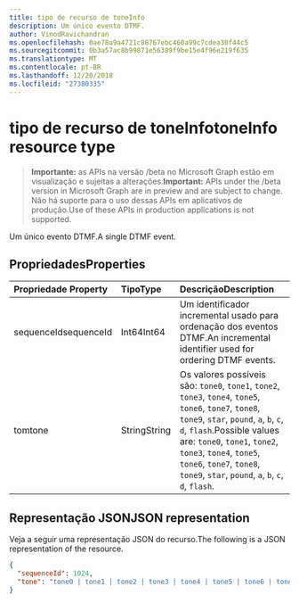 ```yaml
---
title: tipo de recurso de toneInfo
description: Um único evento DTMF.
author: VinodRavichandran
ms.openlocfilehash: 0ae78a9a4721c88767ebc460a99c7cdea30f44c5
ms.sourcegitcommit: 0b3a57ac8b99871e56389f9be15e4f96e219f635
ms.translationtype: MT
ms.contentlocale: pt-BR
ms.lasthandoff: 12/20/2018
ms.locfileid: "27380335"
---
```

# <a name="toneinfo-resource-type"></a><span data-ttu-id="dbc23-103">tipo de recurso de toneInfo</span><span class="sxs-lookup"><span data-stu-id="dbc23-103">toneInfo resource type</span></span>

> <span data-ttu-id="dbc23-104">**Importante:** as APIs na versão /beta no Microsoft Graph estão em visualização e sujeitas a alterações.</span><span class="sxs-lookup"><span data-stu-id="dbc23-104">**Important:** APIs under the /beta version in Microsoft Graph are in preview and are subject to change.</span></span> <span data-ttu-id="dbc23-105">Não há suporte para o uso dessas APIs em aplicativos de produção.</span><span class="sxs-lookup"><span data-stu-id="dbc23-105">Use of these APIs in production applications is not supported.</span></span>

<span data-ttu-id="dbc23-106">Um único evento DTMF.</span><span class="sxs-lookup"><span data-stu-id="dbc23-106">A single DTMF event.</span></span>

## <a name="properties"></a><span data-ttu-id="dbc23-107">Propriedades</span><span class="sxs-lookup"><span data-stu-id="dbc23-107">Properties</span></span>

| <span data-ttu-id="dbc23-108">Propriedade	</span><span class="sxs-lookup"><span data-stu-id="dbc23-108">Property</span></span>       | <span data-ttu-id="dbc23-109">Tipo</span><span class="sxs-lookup"><span data-stu-id="dbc23-109">Type</span></span>    | <span data-ttu-id="dbc23-110">Descrição</span><span class="sxs-lookup"><span data-stu-id="dbc23-110">Description</span></span>|
|:---------------|:--------|:----------|
| <span data-ttu-id="dbc23-111">sequenceId</span><span class="sxs-lookup"><span data-stu-id="dbc23-111">sequenceId</span></span> | <span data-ttu-id="dbc23-112">Int64</span><span class="sxs-lookup"><span data-stu-id="dbc23-112">Int64</span></span> | <span data-ttu-id="dbc23-113">Um identificador incremental usado para ordenação dos eventos DTMF.</span><span class="sxs-lookup"><span data-stu-id="dbc23-113">An incremental identifier used for ordering DTMF events.</span></span> |
| <span data-ttu-id="dbc23-114">tom</span><span class="sxs-lookup"><span data-stu-id="dbc23-114">tone</span></span> | <span data-ttu-id="dbc23-115">String</span><span class="sxs-lookup"><span data-stu-id="dbc23-115">String</span></span> | <span data-ttu-id="dbc23-116">Os valores possíveis são: `tone0`, `tone1`, `tone2`, `tone3`, `tone4`, `tone5`, `tone6`, `tone7`, `tone8`, `tone9`, `star`, `pound`, `a`, `b`, `c`, `d`, `flash`.</span><span class="sxs-lookup"><span data-stu-id="dbc23-116">Possible values are: `tone0`, `tone1`, `tone2`, `tone3`, `tone4`, `tone5`, `tone6`, `tone7`, `tone8`, `tone9`, `star`, `pound`, `a`, `b`, `c`, `d`, `flash`.</span></span> |

## <a name="json-representation"></a><span data-ttu-id="dbc23-117">Representação JSON</span><span class="sxs-lookup"><span data-stu-id="dbc23-117">JSON representation</span></span>

<span data-ttu-id="dbc23-118">Veja a seguir uma representação JSON do recurso.</span><span class="sxs-lookup"><span data-stu-id="dbc23-118">The following is a JSON representation of the resource.</span></span>

<!-- {
  "blockType": "resource",
  "optionalProperties": [

  ],
  "@odata.type": "microsoft.graph.toneInfo"
}-->
```json
{
  "sequenceId": 1024,
  "tone": "tone0 | tone1 | tone2 | tone3 | tone4 | tone5 | tone6 | tone7 | tone8 | tone9 | star | pound | a | b | c | d | flash"
}
```

<!-- uuid: 8fcb5dbc-d5aa-4681-8e31-b001d5168d79
2015-10-25 14:57:30 UTC -->
<!-- {
  "type": "#page.annotation",
  "description": "toneInfo resource",
  "keywords": "",
  "section": "documentation",
  "tocPath": ""
}-->